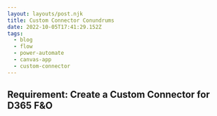 ```yaml
---
layout: layouts/post.njk
title: Custom Connector Conundrums
date: 2022-10-05T17:41:29.152Z
tags:
  - blog
  - flow
  - power-automate
  - canvas-app
  - custom-connector
---
```

## Requirement: Create a Custom Connector for D365 F&O
